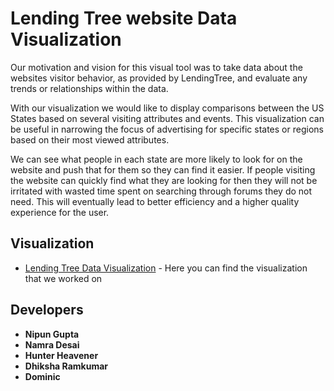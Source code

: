# Lending Tree website Data Visualization

Our motivation and vision for this visual tool was to take data about the websites visitor behavior, as provided by LendingTree, and evaluate any trends or relationships within the data.

With our visualization we would like to display comparisons between the US States based on several visiting attributes and events. This visualization can be useful in narrowing the focus of advertising for specific states or regions based on their most viewed attributes.

We can see what people in each state are more likely to look for on the website and push that for them so they can find it easier. If people visiting the website can quickly find what they are looking for then they will not be irritated with wasted time spent on searching through forums they do not need. This will eventually lead to better efficiency and a higher quality experience for the user. 

## Visualization

* [Lending Tree Data Visualization](https://nipun03.github.io/VA_Project/) - Here you can find the visualization that we worked on

## Developers

* **Nipun Gupta**
* **Namra Desai**
* **Hunter Heavener**
* **Dhiksha Ramkumar**
* **Dominic**
